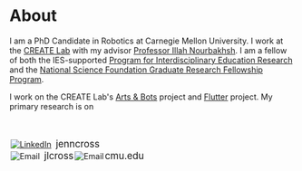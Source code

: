 # [](#header-1)About

I am a PhD Candidate in Robotics at Carnegie Mellon University. I work at the [CREATE Lab](http://www.cmucreatelab.org) with my advisor [Professor Illah Nourbakhsh](http://www.cs.cmu.edu/~illah/). I am a fellow of both the IES-supported [Program for Interdisciplinary Education Research](http://www.cmu.edu/pier/) and the [National Science Foundation Graduate Research Fellowship Program](https://www.nsfgrfp.org/).

I work on the CREATE Lab's [Arts & Bots](http://www.cmucreatelab.org/projects/Arts_&_Bots) project and [Flutter](http://www.cmucreatelab.org/projects/Flutter) project. My primary research is on

<br>
<br>

<div><a href="https://www.linkedin.com/in/jenncross"><img style="vertical-align:middle;margin:2px 8px 2px 2px;" src="jenncross.github.io/images/linkedin-logo_medium.png" alt="LinkedIn"><span style="display:inline-block;vertical-align: middle;font-size:larger;"> jenncross</span></a></div>

<div><img style="vertical-align:middle;margin:2px 8px 2px 2px;" src="jenncross.github.io/images/email-black-envelope-back.png" alt="Email"><span style="display: inline-block;vertical-align: middle;font-size:larger;"> jlcross </span><img style="vertical-align:middle;margin:2px 2px 2px 2px;" src="jenncross.github.io/images/emailsymbol.png" alt="Email"><span style="display: inline-block;vertical-align: middle;font-size:larger;">  cmu.edu</span></div>

